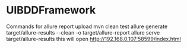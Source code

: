 # UIBDDFramework

Commands for allure report upload
mvn clean test
allure generate target/allure-results --clean -o target/allure-report
allure serve target/allure-results
this will open http://192.168.0.107:58599/index.html
